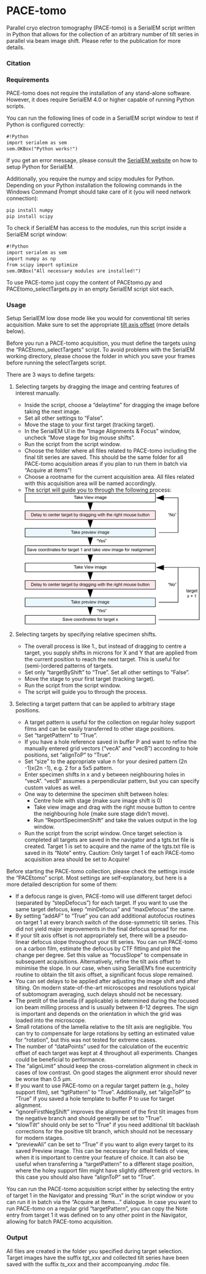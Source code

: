 # PACE-tomo
Parallel cryo electron tomography (PACE-tomo) is a SerialEM script written in Python that allows for the collection of an arbitrary number of tilt series in parallel via beam image shift.
Please refer to the publication for more details.

### Citation


### Requirements
PACE-tomo does not require the installation of any stand-alone software. However, it does require SerialEM 4.0 or higher capable of running Python scripts.

You can run the following lines of code in a SerialEM script window to test if Python is configured correctly:

	#!Python
	import serialem as sem
	sem.OKBox("Python works!")

If you get an error message, please consult the [SerialEM website](https://bio3d.colorado.edu/SerialEM/hlp/html/about_scripts.htm#Python) on how to setup Python for SerialEM.

Additionally, you require the numpy and scipy modules for Python. Depending on your Python installation the following commands in the Windows Command Prompt should take care of it (you will need network connection):

	pip install numpy
	pip install scipy

To check if SerialEM has access to the modules, run this script inside a SerialEM script window:

	#!Python
	import serialem as sem
	import numpy as np
	from scipy import optimize
	sem.OKBox("All necessary modules are installed!")

To use PACE-tomo just copy the content of PACEtomo.py and PACEtomo_selectTargets.py in an empty SerialEM script slot each.

### Usage
Setup SerialEM low dose mode like you would for conventional tilt series acquisition. Make sure to set the appropriate [tilt axis offset](https://bio3d.colorado.edu/SerialEM/hlp/html/menu_tasks.htm#hid_tasks_settiltaxisoffset) (more details below). 

Before you run a PACE-tomo acquisition, you must define the targets using the “PACEtomo_selectTargets” script. To avoid problems with the SerialEM working directory, please choose the folder in which you save your frames before running the selectTargets script.

There are 3 ways to define targets:

1. Selecting targets by dragging the image and centring features of interest manually.
	- Inside the script, choose a “delaytime” for dragging the image before taking the next image.
	- Set all other settings to “False”.
	- Move the stage to your first target (tracking target).
	- In the SerialEM UI in the “Image Alignments & Focus” window, uncheck “Move stage for big mouse shifts”.
	- Run the script from the script window.
	- Choose the folder where all files related to PACE-tomo including the final tilt series are saved. This should be the same folder for all PACE-tomo acquisition areas if you plan to run them in batch via “Acquire at items”!
	- Choose a rootname for the current acquisition area. All files related with this acquisition area will be named accordingly.
	- The script will guide you to through the following process:
![Target selection process!](selectTargets.png)
 
2. Selecting targets by specifying relative specimen shifts.
	- The overall process is like 1., but instead of dragging to centre a target, you supply shifts in microns for X and Y that are applied from the current position to reach the next target. This is useful for (semi-)ordered patterns of targets.
	- Set only “targetByShift” to “True”. Set all other settings to “False”.
	- Move the stage to your first target (tracking target).
	- Run the script from the script window.
	- The script will guide you to through the process.

3. Selecting a target pattern that can be applied to arbitrary stage positions.
	- A target pattern is useful for the collection on regular holey support films and can be easily transferred to other stage positions.
	- Set “targetPattern” to “True”.
	- If you have a hole reference saved in buffer P and want to refine the manually entered grid vectors (“vecA” and “vecB”) according to hole positions, set “alignToP” to “True”.
	- Set “size” to the appropriate value n for your desired pattern (2n        -1)x(2n        -1), e.g. 2 for a 5x5 pattern.
	- Enter specimen shifts in x and y between neighbouring holes in “vecA”. “vecB” assumes a perpendicular pattern, but you can specify custom values as well.
	- One way to determine the specimen shift between holes:
		- Centre hole with stage (make sure image shift is 0)
		- Take view image and drag with the right mouse button to centre the neighbouring hole (make sure stage didn’t move).
		- Run “ReportSpecimenShift” and take the values output in the log window.
	- Run the script from the script window.
Once target selection is completed all targets are saved in the navigator and a tgts.txt file is created. Target 1 is set to acquire and the name of the tgts.txt file is saved in its “Note” entry. 
Caution: Only target 1 of each PACE-tomo acquisition area should be set to Acquire!

Before starting the PACE-tomo collection, please check the settings inside the “PACEtomo” script. Most settings are self-explanatory, but here is a more detailed description for some of them:

- If a defocus range is given, PACE-tomo will use different target defoci (separated by “stepDefocus”) for each target. If you want to use the same target defocus, keep “minDefocus” and “maxDefocus” the same.
- By setting “addAF” to “True” you can add additional autofocus routines on target 1 at every branch switch of the dose-symmetric tilt series. This did not yield major improvements in the final defocus spread for me.
- If your tilt axis offset is not appropriately set, there will be a pseudo-linear defocus slope throughout your tilt series. You can run PACE-tomo on a carbon film, estimate the defocus by CTF fitting and plot the change per degree. Set this value as “focusSlope” to compensate in subsequent acquisitions. Alternatively, refine the tilt axis offset to minimise the slope. In our case, when using SerialEM’s fine eucentricity routine to obtain the tilt axis offset, a significant focus slope remained.
- You can set delays to be applied after adjusting the image shift and after tilting. On modern state-of-the-art microscopes and resolutions typical of subtomogram averaging, such delays should not be necessary.
- The pretilt of the lamella (if applicable) is determined during the focused ion beam milling process and is usually between 8-12 degrees. The sign is important and depends on the orientation in which the grid was loaded into the microscope. 
- Small rotations of the lamella relative to the tilt axis are negligible. You can try to compensate for large rotations by setting an estimated value for “rotation”, but this was not tested for extreme cases.
- The number of “dataPoints” used for the calculation of the eucentric offset of each target was kept at 4 throughout all experiments. Changes could be beneficial to performance.
- The “alignLimit” should keep the cross-correlation alignment in check in cases of low contrast. On good stages the alignment error should never be worse than 0.5 µm.
- If you want to use PACE-tomo on a regular target pattern (e.g., holey support film), set “tgtPattern” to “True”. Additionally, set “alignToP” to “True” if you saved a hole template to buffer P to use for target alignment.
- “ignoreFirstNegShift” improves the alignment of the first tilt images from the negative branch and should generally be set to “True”.
- “slowTilt” should only be set to “True” if you need additional tilt backlash corrections for the positive tilt branch, which should not be necessary for modern stages.
- “previewAli” can be set to “True” if you want to align every target to its saved Preview image. This can be necessary for small fields of view, when it is important to centre your feature of choice. It can also be useful when transferring a “targetPattern” to a different stage position, where the holey support film might have slightly different grid vectors. In this case you should also have “alignToP” set to “True”.

You can run the PACE-tomo acquisition script either by selecting the entry of target 1 in the Navigator and pressing “Run” in the script window or you can run it in batch via the “Acquire at Items...” dialogue. In case you want to run PACE-tomo on a regular grid “targetPattern”, you can copy the Note entry from target 1 it was defined on to any other point in the Navigator, allowing for batch PACE-tomo acquisition.

### Output
All files are created in the folder you specified during target selection. Target images have the suffix *tgt_xxx* and collected tilt series have been saved with the suffix *ts_xxx* and their accompoanying *.mdoc* file.
